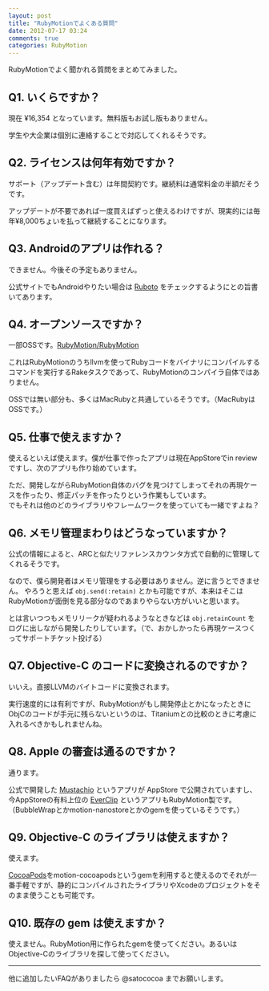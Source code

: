```yaml
---
layout: post
title: "RubyMotionでよくある質問"
date: 2012-07-17 03:24
comments: true
categories: RubyMotion
---
```

RubyMotionでよく聞かれる質問をまとめてみました。

## Q1. いくらですか？
現在 ¥16,354 となっています。無料版もお試し版もありません。

学生や大企業は個別に連絡することで対応してくれるそうです。


## Q2. ライセンスは何年有効ですか？
サポート（アップデート含む）は年間契約です。継続料は通常料金の半額だそうです。

アップデートが不要であれば一度買えばずっと使えるわけですが、現実的には毎年¥8,000ちょいを払って継続することになります。


## Q3. Androidのアプリは作れる？
できません。今後その予定もありません。

公式サイトでもAndroidやりたい場合は [Ruboto](http://ruboto.org/) をチェックするようにとの旨書いてあります。


## Q4. オープンソースですか？
一部OSSです。[RubyMotion/RubyMotion](https://github.com/RubyMotion/RubyMotion)

これはRubyMotionのうちllvmを使ってRubyコードをバイナリにコンパイルするコマンドを実行するRakeタスクであって、RubyMotionのコンパイラ自体ではありません。

OSSでは無い部分も、多くはMacRubyと共通しているそうです。（MacRubyはOSSです。）


## Q5. 仕事で使えますか？
使えるといえば使えます。僕が仕事で作ったアプリは現在AppStoreでin reviewですし、次のアプリも作り始めています。

ただ、開発しながらRubyMotion自体のバグを見つけてしまってそれの再現ケースを作ったり、修正パッチを作ったりという作業もしています。  
でもそれは他のどのライブラリやフレームワークを使っていても一緒ですよね？


## Q6. メモリ管理まわりはどうなっていますか？
公式の情報によると、ARCと似たリファレンスカウンタ方式で自動的に管理してくれるそうです。

なので、僕ら開発者はメモリ管理をする必要はありません。逆に言うとできません。
やろうと思えば `obj.send(:retain)` とかも可能ですが、本来はそこはRubyMotionが面倒を見る部分なのであまりやらない方がいいと思います。

とは言いつつもメモリリークが疑われるようなときなどは `obj.retainCount` をログに出しながら開発したりしています。（で、おかしかったら再現ケースつくってサポートチケット投げる）


## Q7. Objective-C のコードに変換されるのですか？
いいえ。直接LLVMのバイトコードに変換されます。

実行速度的には有利ですが、RubyMotionがもし開発停止とかになったときにObjCのコードが手元に残らないというのは、Titaniumとの比較のときに考慮に入れるべきかもしれませんね。


## Q8. Apple の審査は通るのですか？
通ります。

公式で開発した [Mustachio](http://itunes.apple.com/us/app/mustachio/id525324802?mt=8) というアプリが AppStore で公開されていますし、今AppStoreの有料上位の [EverClip](http://clip.ignition.hk/) というアプリもRubyMotion製です。（BubbleWrapとかmotion-nanostoreとかのgemを使っているそうです。）


## Q9. Objective-C のライブラリは使えますか？
使えます。

[CocoaPods](http://cocoapods.org/)をmotion-cocoapodsというgemを利用すると使えるのでそれが一番手軽ですが、静的にコンパイルされたライブラリやXcodeのプロジェクトをそのまま使うことも可能です。


## Q10. 既存の gem は使えますか？
使えません。RubyMotion用に作られたgemを使ってください。あるいはObjective-Cのライブラリを探して使ってください。


----
他に追加したいFAQがありましたら @satococoa までお願いします。